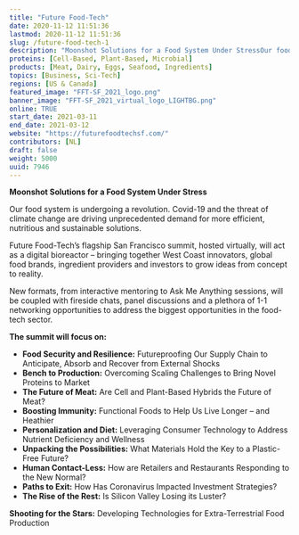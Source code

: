 ```yaml
---
title: "Future Food-Tech"
date: 2020-11-12 11:51:36
lastmod: 2020-11-12 11:51:36
slug: /future-food-tech-1
description: "Moonshot Solutions for a Food System Under StressOur food system is undergoing a revolution. Covid-19 and the threat of climate change are driving unprecedented demand for more efficient, nutritious and sustainable solutions.Future Food-Tech’s flagship San Francisco summit, hosted virtually, will act as a digital bioreactor – bringing together West Coast innovators, global food brands, ingredient providers and investors to grow ideas from concept to reality."
proteins: [Cell-Based, Plant-Based, Microbial]
products: [Meat, Dairy, Eggs, Seafood, Ingredients]
topics: [Business, Sci-Tech]
regions: [US & Canada]
featured_image: "FFT-SF_2021_logo.png"
banner_image: "FFT-SF_2021_virtual_logo_LIGHTBG.png"
online: TRUE
start_date: 2021-03-11
end_date: 2021-03-12
website: "https://futurefoodtechsf.com/"
contributors: [NL]
draft: false
weight: 5000
uuid: 7946
---
```

<p><strong>Moonshot Solutions for a Food System Under Stress</strong></p>
<p>Our food system is undergoing a revolution. Covid-19 and the threat of climate change are driving unprecedented demand for more efficient, nutritious and sustainable solutions.</p>
<p>Future Food-Tech’s flagship San Francisco summit, hosted virtually, will act as a digital bioreactor – bringing together West Coast innovators, global food brands, ingredient providers and investors to grow ideas from concept to reality.</p>
<p>New formats, from interactive mentoring to Ask Me Anything sessions, will be coupled with fireside chats, panel discussions and a plethora of 1-1 networking opportunities to address the biggest opportunities in the food-tech sector.</p>
<p><strong>The summit will focus on:</strong></p>
<ul>
<li><strong>Food Security and Resilience:</strong> Futureproofing Our Supply Chain to Anticipate, Absorb and Recover from External Shocks</li>
<li><strong>Bench to Production:</strong> Overcoming Scaling Challenges to Bring Novel Proteins to Market</li>
<li><strong>The Future of Meat:</strong> Are Cell and Plant-Based Hybrids the Future of Meat?</li>
<li><strong>Boosting Immunity:</strong> Functional Foods to Help Us Live Longer – and Heathier</li>
<li><strong>Personalization and Diet:</strong> Leveraging Consumer Technology to Address Nutrient Deficiency and Wellness</li>
<li><strong>Unpacking the Possibilities:</strong> What Materials Hold the Key to a Plastic-Free Future?</li>
<li><strong>Human Contact-Less:</strong> How are Retailers and Restaurants Responding to the New Normal?</li>
<li><strong>Paths to Exit:</strong> How Has Coronavirus Impacted Investment Strategies?</li>
<li><strong>The Rise of the Rest:</strong> Is Silicon Valley Losing its Luster?</li>
</ul>
<p><strong>Shooting for the Stars:</strong> Developing Technologies for Extra-Terrestrial Food Production</p>
